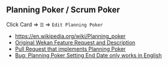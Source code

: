 ## Planning Poker / Scrum Poker

Click Card => `☰` => `Edit Planning Poker`

- https://en.wikipedia.org/wiki/Planning_poker
- [Original Wekan Feature Request and Description](https://github.com/wekan/wekan/issues/3751)
- [Pull Request that implements Planning Poker](https://github.com/wekan/wekan/pull/3836)
- [Bug: Planning Poker Setting End Date only works in English](https://github.com/wekan/wekan/issues/3837)